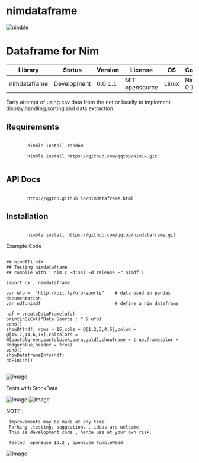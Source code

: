 # nimdataframe

[![nimble](https://raw.githubusercontent.com/yglukhov/nimble-tag/master/nimble.png)](https://github.com/yglukhov/nimble-tag)


Dataframe for Nim 
==========================


| Library      | Status      | Version | License        | OS     | Compiler       |
|--------------|-------------|---------|----------------|--------|----------------|
| nimdataframe | Development | 0.0.1.1 | MIT opensource | Linux  | Nim >= 0.15    |


 Early attempt of using csv data from the net or locally to implement
 display,handling,sorting and data extraction.
 
 
Requirements
------------
```nimrod

        nimble install random
          
        nimble install https://github.com/qqtop/NimCx.git
 
```

              
API Docs
--------
```nimrod

        http://qqtop.github.io/nimdataframe.html

```

Installation
------------
```nimrod

        nimble install https://github.com/qqtop/nimdataframe.git

```
     
Example Code 
 
```nimrod

## nimdfT1.nim
## Testing nimdataframe
## compile with : nim c -d:ssl -d:release -r nimdfT1

import cx , nimdataframe 

var ufo =  "http://bit.ly/uforeports"    # data used in pandas documentation
var ndf:nimdf                            # define a nim dataframe
 
ndf = createDataFrame(ufo)
printLnBiCol("Data Source : " & ufo)
echo()
showDf(ndf, rows = 15,cols = @[1,2,3,4,5],colwd = @[15,7,14,6,15],colcolors = @[pastelgreen,pastelpink,peru,gold],showframe = true,framecolor = dodgerblue,header = true) 
echo()
showDataframeInfo(ndf)
doFinish()


```
![Image](http://qqtop.github.io/nimdataframe1.png?raw=true)


 Tests with StockData

![Image](http://qqtop.github.io/nimdataframe2a.png?raw=true)
![Image](http://qqtop.github.io/nimdataframe3.png?raw=true)



NOTE : 
  
     Improvements may be made at any time.              
     Forking ,testing, suggestions , ideas are welcome.
     This is development code , hence use at your own risk.
     
     Tested  openSuse 13.2 , openSuse TumbleWeed
              
![Image](http://qqtop.github.io/qqtop-small.png?raw=true)